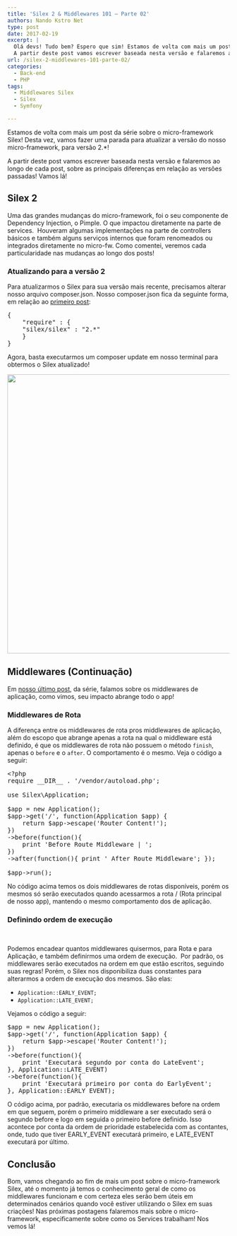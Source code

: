 ```yaml
---
title: 'Silex 2 & Middlewares 101 – Parte 02'
authors: Nando Kstro Net
type: post
date: 2017-02-19
excerpt: |
  Olá devs! Tudo bem? Espero que sim! Estamos de volta com mais um post da série sobre o micro-framework Silex! Desta vez, vamos fazer uma parada para atualizar a versão do nosso micro-framework, para versão 2.*!
  A partir deste post vamos escrever baseada nesta versão e falaremos ao longo de cada post, sobre as principais diferenças em relação as versões passadas! Vamos lá!
url: /silex-2-middlewares-101-parte-02/
categories:
  - Back-end
  - PHP
tags:
  - Middlewares Silex
  - Silex
  - Symfony

---
```

Estamos de volta com mais um post da série sobre o micro-framework Silex! Desta vez, vamos fazer uma parada para atualizar a versão do nosso micro-framework, para versão 2.*!

A partir deste post vamos escrever baseada nesta versão e falaremos ao longo de cada post, sobre as principais diferenças em relação as versões passadas! Vamos lá!

## Silex 2

Uma das grandes mudanças do micro-framework, foi o seu componente de Dependency Injection, o Pimple. O que impactou diretamente na parte de services.  Houveram algumas implementações na parte de controllers básicos e também alguns serviços internos que foram renomeados ou integrados diretamente no micro-fw. Como comentei, veremos cada particularidade nas mudanças ao longo dos posts!

### Atualizando para a versão 2

Para atualizarmos o Silex para sua versão mais recente, precisamos alterar nosso arquivo composer.json. Nosso composer.json fica da seguinte forma, em relação ao <a href="https://tableless.com.br/conhecendo-e-instalando-o-silex/" target="_blank">primeiro post</a>:

<pre class="lang-json">{
    "require" : {
    "silex/silex" : "2.*"
    }
}
</pre>

Agora, basta executarmos um composer update em nosso terminal para obtermos o Silex atualizado!

<img class="size-full wp-image-57045 aligncenter" src="uploads/2017/01/Screen-Shot-2017-01-23-at-13.36.09.png" alt="" width="582" height="631" />

## Middlewares (Continuação)

Em <a href="https://tableless.com.br/silex-middlewares-101-parte-1/" target="_blank">nosso último post</a>, da série, falamos sobre os middlewares de aplicação, como vimos, seu impacto abrange todo o app!

### Middlewares de Rota

A diferença entre os middlewares de rota pros middlewares de aplicação, além do escopo que abrange apenas a rota na qual o middleware está definido, é que os middlewares de rota não possuem o método `finish`, apenas o `before` e o `after`. O comportamento é o mesmo. Veja o código a seguir:

<pre class="lang-php">&lt;?php
require __DIR__ . '/vendor/autoload.php';

use Silex\Application;

$app = new Application();
$app-&gt;get('/', function(Application $app) {
    return $app-&gt;escape('Router Content!');
})
-&gt;before(function(){
    print 'Before Route Middleware | ';
})
-&gt;after(function(){ print ' After Route Middleware'; }); 

$app-&gt;run();</pre>

No código acima temos os dois middlewares de rotas disponíveis, porém os mesmos só serão executados quando acessarmos a rota / (Rota principal de nosso app), mantendo o mesmo comportamento dos de aplicação.

### Definindo ordem de execução

&nbsp;

Podemos encadear quantos middlewares quisermos, para Rota e para Aplicação, e também definirmos uma ordem de execução.  Por padrão, os middlewares serão executados na ordem em que estão escritos, seguindo suas regras! Porém, o Silex nos disponibiliza duas constantes para alterarmos a ordem de execução dos mesmos. São elas:

  * `Application::EARLY_EVENT;`
  * `Application::LATE_EVENT;`

Vejamos o código a seguir:

<pre class="lang-php">$app = new Application();
$app-&gt;get('/', function(Application $app) {
    return $app-&gt;escape('Router Content!');
})
-&gt;before(function(){
    print 'Executará segundo por conta do LateEvent';
}, Application::LATE_EVENT)
-&gt;before(function(){ 
    print 'Executará primeiro por conta do EarlyEvent'; 
}, Application::EARLY_EVENT); 
</pre>

O código acima, por padrão, executaria os middlewares before na ordem em que seguem, porém o primeiro middleware a ser executado será o segundo before e logo em seguida o primeiro before definido. Isso acontece por conta da ordem de prioridade estabelecida com as contantes, onde, tudo que tiver EARLY\_EVENT executará primeiro, e LATE\_EVENT executará por último.

## Conclusão

Bom, vamos chegando ao fim de mais um post sobre o micro-framework Silex, até o momento já temos o conhecimento geral de como os middlewares funcionam e com certeza eles serão bem úteis em determinados cenários quando você estiver utilizando o Silex em suas criações! Nas próximas postagens falaremos mais sobre o micro-framework, especificamente sobre como os Services trabalham! Nos vemos lá!